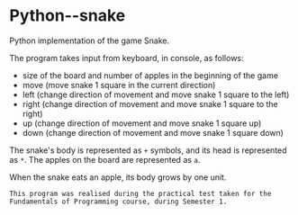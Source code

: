 # Python--snake
 
Python implementation of the game Snake.

The program takes input from keyboard, in console, as follows:

- size of the board and number of apples in the beginning of the game
- move (move snake 1 square in the current direction)
- left (change direction of movement and move snake 1 square to the left)
- right (change direction of movement and move snake 1 square to the right)
- up (change direction of movement and move snake 1 square up)
- down (change direction of movement and move snake 1 square down)

The snake's body is represented as `+` symbols, and its head is represented as `*`. The apples on the board are represented as `a`.

When the snake eats an apple, its body grows by one unit.

	This program was realised during the practical test taken for the Fundamentals of Programming course, during Semester 1.